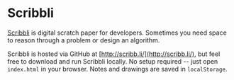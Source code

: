 # Scribbli

[Scribbli](http://scribb.li/) is digital scratch paper for developers. Sometimes you need space to reason through a problem or design an algorithm.

Scribbli is hosted via GitHub at [http://scribb.li/](http://scribb.li/), but feel free to download and run Scribbli locally. No setup required -- just open `index.html` in your browser. Notes and drawings are saved in `localStorage`.
